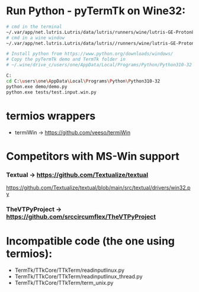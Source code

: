 # Run Python - pyTermTk on Wine32:
```bash
# cmd in the terminal
~/.var/app/net.lutris.Lutris/data/lutris/runners/wine/lutris-GE-Proton8-5-x86_64/bin/wine cmd
# cmd in a wine window
~/.var/app/net.lutris.Lutris/data/lutris//runners/wine/lutris-GE-Proton8-5-x86_64/bin/wine wineconsole

# Install python from https://www.python.org/downloads/windows/
# Copy the pyTermTk demo and TermTk folder in
# ~/.wine/drive_c/users/one/AppData/Local/Programs/Python/Python310-32

C:
cd C:\users\one\AppData\Local\Programs\Python\Python310-32
python.exe demo/demo.py
python.exe tests/test.input.win.py
```

# termios wrappers
 - termiWin -> https://github.com/veeso/termiWin

# Competitors with MS-Win support

### Textual -> https://github.com/Textualize/textual
https://github.com/Textualize/textual/blob/main/src/textual/drivers/win32.py

### TheVTPyProject -> https://github.com/srccircumflex/TheVTPyProject

# Incompatible code (the one using termios):
 - TermTk/TTkCore/TTkTerm/readinputlinux.py
 - TermTk/TTkCore/TTkTerm/readinputlinux_thread.py
 - TermTk/TTkCore/TTkTerm/term_unix.py
